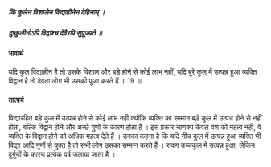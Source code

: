 ##### किं कुलेन विशालेन विद्याहीनेन देहिनाम् ।
##### दुष्कुलीनोऽपि विद्वांश्च देवैरपि सुपूज्यते ॥

#### भावार्थ

यदि कुल विद्याहीन है तो उसके विशाल और बड़े होने से कोई लाभ नहीं, यदि बुरे कुल में उत्पन्न हुआ व्यक्ति विद्वान है तो देवता लोग भी उसकी पूजा करते हैं ॥ 19 ॥

#### तात्पर्य

विद्यारहित बड़े कुल में उत्पन्न होने से कोई लाभ नहीं क्योंकि व्यक्ति का सम्मान बड़े कुल में उत्पन्न होने से नहीं होता, बल्कि विद्वान होने और अच्छे गुणों के कारण होता है । इस प्रकार चाणक्य केवल वंश को महत्व नहीं, वे व्यक्ति के विद्वान होने को अधिक महत्व देते हैं । उनका कहना है कि यदि नीच कुल में उत्पन्न हुआ व्यक्ति भी विद्या आदि गुणों से युक्त है तो सभी लोग उसका सम्मान करते हैं । रावण उच्चकुल में उत्पन्न हुआ, लेकिन दुर्गुणों के कारण प्रत्येक वर्ष जलाया जाता है ।
